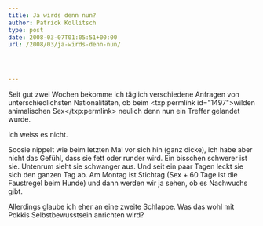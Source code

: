 ```yaml
---
title: Ja wirds denn nun?
author: Patrick Kollitsch
type: post
date: 2008-03-07T01:05:51+00:00
url: /2008/03/ja-wirds-denn-nun/




---
```

Seit gut zwei Wochen bekomme ich täglich verschiedene Anfragen von unterschiedlichsten Nationalitäten, ob beim <txp:permlink id="1497">wilden animalischen Sex</txp:permlink> neulich denn nun ein Treffer gelandet wurde. 

Ich weiss es nicht.

Soosie nippelt wie beim letzten Mal vor sich hin (ganz dicke), ich habe aber nicht das Gefühl, dass sie fett oder runder wird. Ein bisschen schwerer ist sie. Untenrum sieht sie schwanger aus. Und seit ein paar Tagen leckt sie sich den ganzen Tag ab. Am Montag ist Stichtag (Sex + 60 Tage ist die Faustregel beim Hunde) und dann werden wir ja sehen, ob es Nachwuchs gibt.

Allerdings glaube ich eher an eine zweite Schlappe. Was das wohl mit Pokkis Selbstbewusstsein anrichten wird?